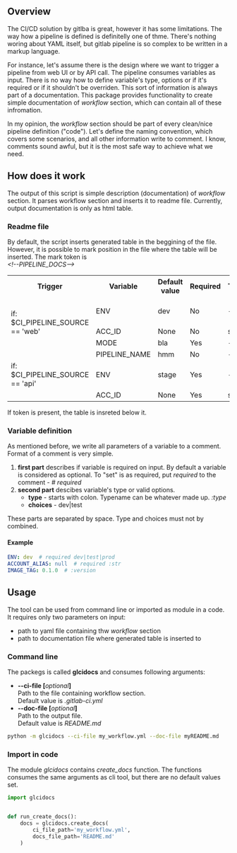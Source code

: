 ## Overview

The CI/CD solution by gitlba is great, however it has some limitations. The way how a pipeline is defined is definitelly one of thme. There's nothing woring about YAML itself, but gitlab pipeline is so complex to be written in a markup language.

For instance, let's assume there is the design where we want to trigger a pipeline from web UI or by API call. The pipeline consumes variables as input. There is no way how to define variable's type, options or if it's required or if it shouldn't be overriden. This sort of information is always part of a documentation. This package provides functionality to create simple documentation of *workflow* section, which can contain all of these infromation.

In my opinion, the *workflow* section should be part of every clean/nice pipeline definition ("code").
Let's define the naming convention, which covers some scenarios, and all other information write to comment. I know, comments sound awful, but it is the most safe way to achieve what we need.

## How does it work
The output of this script is simple description (documentation) of *workflow* section. It parses workflow section and inserts it to readme file. Currently, output documentation is only as html table.

### Readme file
By default, the script inserts generated table in the beggining of the file. However, it is possible to mark position in the file where the table will be inserted. The mark token is
<br>*\<!--PIPELINE_DOCS-->*
<table>
<tr><th>Trigger</th><th>Variable</th><th>Default value</th><th>Required</th><th>Type</th><th>Choices</th></tr>
<tr><td rowspan="3">if: $CI_PIPELINE_SOURCE == 'web'</td><td>ENV</td><td>dev</td><td>No</td><td>-</td><td>test, dev, prod</td></tr><tr><td>ACC_ID</td><td>None</td><td>No</td><td>str</td><td>-</td></tr>
<tr><td>MODE</td><td>bla</td><td>Yes</td><td>-</td><td>art, dep</td></tr>
<tr><td rowspan="3">if: $CI_PIPELINE_SOURCE == 'api'</td><td>PIPELINE_NAME</td><td>hmm</td><td>No</td><td>-</td><td>-</td></tr><tr><td>ENV</td><td>stage</td><td>Yes</td><td>-</td><td>test, dev, prod</td></tr>
<tr><td>ACC_ID</td><td>None</td><td>Yes</td><td>str</td><td>-</td></tr>
</table>
<!--PIPELINE_DOCS-->

If token is present, the table is insreted below it.

### Variable definition
As mentioned before, we write all parameters of a variable to a comment. Format of a comment is very simple.
1. **first part** describes if variable is required on input. By default a variable is considered as optional. To "set" is as required, put *required* to the comment - *# required*
1. **second part** descibes variable's type or valid options.
    - **type** - starts with colon. Typename can be whatever made up. *:type*
    - **choices** - dev|test

These parts are separated by space. Type and choices must not by combined.

#### Example
```yaml
ENV: dev  # required dev|test|prod
ACCOUNT_ALIAS: null  # required :str
IMAGE_TAG: 0.1.0  # :version
```

## Usage
The tool can be used from command line or imported as module in a code. It requires only two parameters on input:
- path to yaml file containing thw *workflow* section
- path to documentation file where generated table is inserted to

### Command line
The packegs is called **glcidocs** and consumes following arguments:
- **--ci-file [**_optional_**]**
<br>Path to the file containing workflow section.
<br>Default value is *.gitlab-ci.yml*
- **--doc-file [**_optional_**]**
<br>Path to the output file.
<br>Default value is *README.md*

```bash
python -m glcidocs --ci-file my_workflow.yml --doc-file myREADME.md
```

### Import in code
The module *glcidocs* contains *create_docs* function. The functions consumes the same arguments as cli tool, but there are no default values set.
```python
import glcidocs


def run_create_docs():
    docs = glcidocs.create_docs(
        ci_file_path='my_workflow.yml',
        docs_file_path='README.md'
    )
```